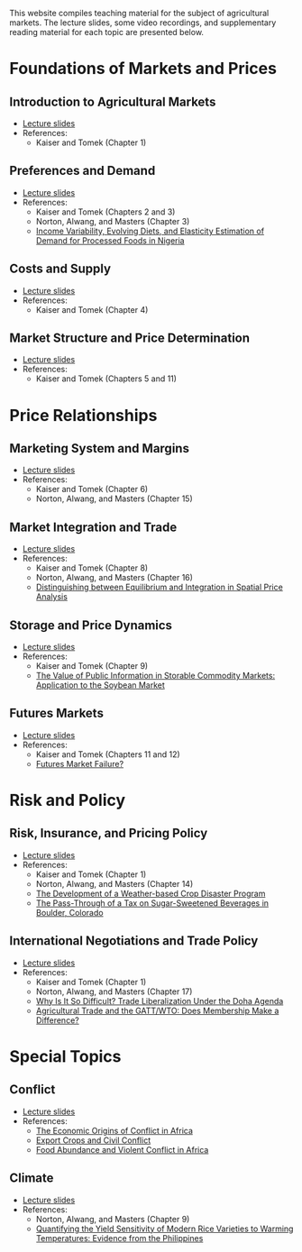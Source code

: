 This website compiles teaching material for the subject of agricultural markets. The lecture slides, some video recordings, and supplementary reading material for each topic are presented below.

# Foundations of Markets and Prices

## Introduction to Agricultural Markets
- [Lecture slides](https://davidubilava.com/agmarkets_slides/01-Intro.html)
- References:
  * Kaiser and Tomek (Chapter 1)

## Preferences and Demand
- [Lecture slides](https://davidubilava.com/agmarkets_slides/02-Demand.html)
- References:
  * Kaiser and Tomek (Chapters 2 and 3)
  * Norton, Alwang, and Masters (Chapter 3)
  * [Income Variability, Evolving Diets, and Elasticity Estimation of Demand for Processed Foods in Nigeria](https://doi.org/10.1111/ajae.12139)

## Costs and Supply
- [Lecture slides](https://davidubilava.com/agmarkets_slides/03-Supply.html)
- References:
  * Kaiser and Tomek (Chapter 4)

## Market Structure and Price Determination
- [Lecture slides](https://davidubilava.com/agmarkets_slides/04-Prices.html)
- References:
  * Kaiser and Tomek (Chapters 5 and 11)

# Price Relationships

## Marketing System and Margins

- [Lecture slides](https://davidubilava.com/agmarkets_slides/05-Vertical.html)
- References:
  * Kaiser and Tomek (Chapter 6)
  * Norton, Alwang, and Masters (Chapter 15)

## Market Integration and Trade

- [Lecture slides](https://davidubilava.com/agmarkets_slides/06-Spatial.html)
- References:
  * Kaiser and Tomek (Chapter 8)
  * Norton, Alwang, and Masters (Chapter 16)
  * [Distinguishing between Equilibrium and Integration in Spatial Price Analysis](https://doi.org/10.1111/1467-8276.00298)


## Storage and Price Dynamics

- [Lecture slides](https://davidubilava.com/agmarkets_slides/07-Temporal.html)
- References:
  * Kaiser and Tomek (Chapter 9)
  * [The Value of Public Information in Storable Commodity Markets: Application to the Soybean Market](https://doi.org/10.1002/ajae.12013)

## Futures Markets

- [Lecture slides](https://davidubilava.com/agmarkets_slides/08-Futures.html)
- References:
  * Kaiser and Tomek (Chapters 11 and 12)
  * [Futures Market Failure?](https://doi.org/10.1093/ajae/aau067)

# Risk and Policy

## Risk, Insurance, and Pricing Policy

- [Lecture slides](https://davidubilava.com/agmarkets_slides/09-Risk.html)
- References:
  * Kaiser and Tomek (Chapter 1)
  * Norton, Alwang, and Masters (Chapter 14)
  * [The Development of a Weather-based Crop Disaster Program](https://doi.org/10.1093/ajae/aaz021)
  * [The Pass-Through of a Tax on Sugar-Sweetened Beverages in Boulder, Colorado](https://doi.org/10.1111/ajae.12191)

## International Negotiations and Trade Policy

- [Lecture slides](https://davidubilava.com/agmarkets_slides/10-TradePolicy.html)
- References:
  * Kaiser and Tomek (Chapter 1)
  * Norton, Alwang, and Masters (Chapter 17)
  * [Why Is It So Difficult? Trade Liberalization Under the Doha Agenda](https://doi.org/10.1093/oxrep/grm026)
  * [Agricultural Trade and the GATT/WTO: Does Membership Make a Difference?](https://doi.org/10.1093/ajae/aar087)

# Special Topics

## Conflict

- [Lecture slides](https://davidubilava.com/agmarkets_slides/11-Conflict.html)
- References:
  * [The Economic Origins of Conflict in Africa](https://doi.org/10.1086/709993)
  * [Export Crops and Civil Conflict](https://doi.org/10.1093/jeea/jvz025)
  * [Food Abundance and Violent Conflict in Africa](https://doi.org/10.1093/ajae/aax106)

## Climate

- [Lecture slides](https://davidubilava.com/agmarkets_slides/12-Climate.html)
- References:
  * Norton, Alwang, and Masters (Chapter 9)
  * [Quantifying the Yield Sensitivity of Modern Rice Varieties to Warming Temperatures: Evidence from the Philippines](https://doi.org/10.1111/ajae.12210)

